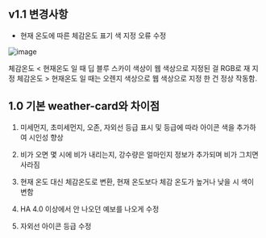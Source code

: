 ## v1.1 변경사항

-  현재 온도에 따른 체감온도 표기 색 지정 오류 수정

![image](https://github.com/plplaaa2/HA-weather-card-custom/assets/124797654/5c951744-4d8d-42b0-8b14-4aef09230983)

체감온도 < 현재온도 일 때 딥 블루 스카이 색상이 웹 색상으로 지정된 걸 RGB로 재 지정
체감온도 > 현재온도 일 때는 오렌지 색상으로 웹 색상으로 지정 한 건 정상 작동함.

## 1.0  기본 weather-card와 차이점

1. 미세먼지, 초미세먼지, 오존, 자외선 등급 표시 및 등급에 따라 아이콘 색을 추가하여 시인성 향상

2. 비가 오면 몇 시에 비가 내리는지, 강수량은 얼마인지 정보가 추가되며 비가 그치면 사라짐

3. 현재 온도 대신 체감온도로 변환, 현재 온도보다 체감 온도가 높거나 낮을 시 색이 변함 

4. HA 4.0 이상에서 안 나오던 예보를 나오게 수정

5. 자외선 아이콘 등급 수정
